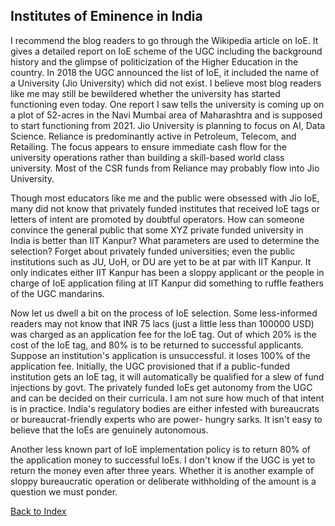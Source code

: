 ## Institutes of Eminence in India

I recommend the blog readers to go through the Wikipedia article on IoE. It gives a detailed report on IoE scheme of the UGC including the background history and 
the glimpse of politicization of the Higher Education in the country. In 2018 the UGC announced the list of IoE, it included the name of a University (Jio 
University) which did not exist. I believe most blog readers like me may still be bewildered whether the university has started functioning even today. One report 
I saw tells the university is coming up on a plot of 52-acres in the Navi Mumbai area of Maharashtra and is supposed to start functioning from 2021. Jio 
University is planning to focus on AI, Data Science. Reliance is predominantly active in Petroleum, Telecom, and Retailing. The focus appears to ensure immediate 
cash flow for the university operations rather than building a skill-based world class university. Most of the CSR funds from Reliance may probably flow into Jio 
University. 

Though most educators like me and the public were obsessed with Jio IoE, many did not know that  privately funded institutes that received IoE tags or letters of 
intent are promoted by doubtful operators. How can someone convince the general public that some XYZ private funded university in India is better than IIT Kanpur? 
What parameters are used to determine the selection? Forget about privately funded universities; even the public institutions such as JU, UoH, or DU are yet to be 
at par with IIT Kanpur.  It only indicates either IIT Kanpur has been a sloppy applicant or the people in charge of IoE application filing at IIT Kanpur did 
something to ruffle feathers of the UGC mandarins.  

Now let us dwell a bit on the process of IoE selection. Some less-informed readers may not know that INR 75 lacs (just a little less than 100000 USD) was charged 
as an application fee for the IoE tag. Out of which 20% is the cost of the IoE tag, and 80% is to be returned to successful applicants. Suppose an institution's 
application is unsuccessful. it loses 100% of the application fee. Initially, the UGC provisioned that if a public-funded institution gets an IoE tag, it will 
automatically be qualified for a slew of fund injections by govt. The privately funded IoEs get autonomy from the UGC and can be decided on their curricula. I am 
not sure how much of that intent is in practice. India's regulatory bodies are either infested with bureaucrats or bureaucrat-friendly experts who are power-
hungry sarks. It isn't easy to believe that the IoEs are genuinely autonomous. 

Another less known part of IoE implementation policy is to return 80% of the application money to successful IoEs. I don't know if  the UGC is yet to return the 
money even after three years. Whether it is another example of sloppy bureaucratic operation or deliberate withholding of the amount is a question we must ponder.

[Back to Index](../index.md)
